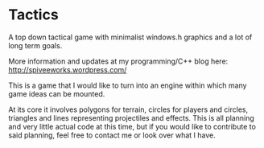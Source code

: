 Tactics
=======

A top down tactical game with minimalist windows.h graphics and a lot of long term goals.

More information and updates at my programming/C++ blog here:
http://spiveeworks.wordpress.com/

This is a game that I would like to turn into an engine within which many game ideas can be mounted.

At its core it involves polygons for terrain, circles for players and circles, triangles and lines representing projectiles and effects.
This is all planning and very little actual code at this time, but if you would like to contribute to said planning, feel free to contact me or look over what I have.
